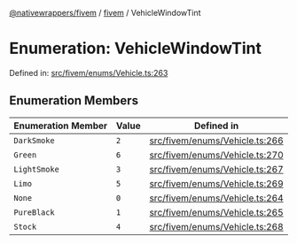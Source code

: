 [@nativewrappers/fivem](../../README.md) / [fivem](../README.md) / VehicleWindowTint

# Enumeration: VehicleWindowTint

Defined in: [src/fivem/enums/Vehicle.ts:263](https://github.com/nativewrappers/nativewrappers/blob/0bf5a50fdb39736240229f922b5089be4fd3a85c/src/fivem/enums/Vehicle.ts#L263)

## Enumeration Members

| Enumeration Member | Value | Defined in |
| ------ | ------ | ------ |
| <a id="darksmoke"></a> `DarkSmoke` | `2` | [src/fivem/enums/Vehicle.ts:266](https://github.com/nativewrappers/nativewrappers/blob/0bf5a50fdb39736240229f922b5089be4fd3a85c/src/fivem/enums/Vehicle.ts#L266) |
| <a id="green"></a> `Green` | `6` | [src/fivem/enums/Vehicle.ts:270](https://github.com/nativewrappers/nativewrappers/blob/0bf5a50fdb39736240229f922b5089be4fd3a85c/src/fivem/enums/Vehicle.ts#L270) |
| <a id="lightsmoke"></a> `LightSmoke` | `3` | [src/fivem/enums/Vehicle.ts:267](https://github.com/nativewrappers/nativewrappers/blob/0bf5a50fdb39736240229f922b5089be4fd3a85c/src/fivem/enums/Vehicle.ts#L267) |
| <a id="limo"></a> `Limo` | `5` | [src/fivem/enums/Vehicle.ts:269](https://github.com/nativewrappers/nativewrappers/blob/0bf5a50fdb39736240229f922b5089be4fd3a85c/src/fivem/enums/Vehicle.ts#L269) |
| <a id="none"></a> `None` | `0` | [src/fivem/enums/Vehicle.ts:264](https://github.com/nativewrappers/nativewrappers/blob/0bf5a50fdb39736240229f922b5089be4fd3a85c/src/fivem/enums/Vehicle.ts#L264) |
| <a id="pureblack"></a> `PureBlack` | `1` | [src/fivem/enums/Vehicle.ts:265](https://github.com/nativewrappers/nativewrappers/blob/0bf5a50fdb39736240229f922b5089be4fd3a85c/src/fivem/enums/Vehicle.ts#L265) |
| <a id="stock"></a> `Stock` | `4` | [src/fivem/enums/Vehicle.ts:268](https://github.com/nativewrappers/nativewrappers/blob/0bf5a50fdb39736240229f922b5089be4fd3a85c/src/fivem/enums/Vehicle.ts#L268) |

